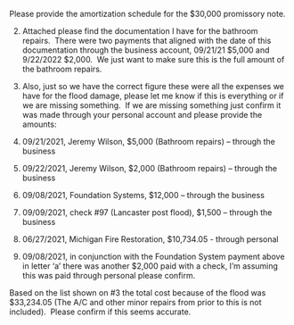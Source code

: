 Please provide the amortization schedule for the $30,000 promissory note.

	

2.  Attached please find the documentation I have for the bathroom repairs.  There were two payments that aligned with the date of this documentation through the business account, 09/21/21 $5,000 and 9/22/2022 $2,000.  We just want to make sure this is the full amount of the bathroom repairs.
3.  Also, just so we have the correct figure these were all the expenses we have for the flood damage, please let me know if this is everything or if we are missing something.  If we are missing something just confirm it was made through your personal account and please provide the amounts:

1.  09/21/2021, Jeremy Wilson, $5,000 (Bathroom repairs) – through the business
2.  09/22/2021, Jeremy Wilson, $2,000 (Bathroom repairs) – through the business
3.  09/08/2021, Foundation Systems, $12,000 – through the business
4.  09/09/2021, check #97 (Lancaster post flood), $1,500 – through the business
5.  06/27/2021, Michigan Fire Restoration, $10,734.05 - through personal
6.  09/08/2021, in conjunction with the Foundation System payment above in letter ‘a’ there was another $2,000 paid with a check, I’m assuming this was paid through personal please confirm.

Based on the list shown on #3 the total cost because of the flood was $33,234.05 (The A/C and other minor repairs from prior to this is not included).  Please confirm if this seems accurate.
